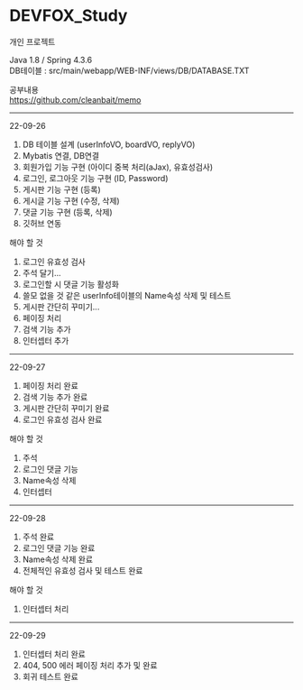# DEVFOX_Study
개인 프로젝트

Java 1.8 / Spring 4.3.6     
DB테이블 : src/main/webapp/WEB-INF/views/DB/DATABASE.TXT

공부내용    
https://github.com/cleanbait/memo

------------------------------------------------------------

22-09-26
1. DB 테이블 설계 (userInfoVO, boardVO, replyVO)
2. Mybatis 연결, DB연결
3. 회원가입 기능 구현 (아이디 중복 처리(aJax), 유효성검사)
4. 로그인, 로그아웃 기능 구현 (ID, Password)
5. 게시판 기능 구현 (등록)
6. 게시글 기능 구현 (수정, 삭제)
7. 댓글 기능 구현 (등록, 삭제) 
8. 깃허브 연동

해야 할 것
1. 로그인 유효성 검사
2. 주석 달기...
3. 로그인할 시 댓글 기능 활성화
4. 쓸모 없을 것 같은 userInfo테이블의 Name속성 삭제 및 테스트
5. 게시판 간단히 꾸미기...
6. 페이징 처리
7. 검색 기능 추가
8. 인터셉터 추가

------------------------------------------------------------

22-09-27
1. 페이징 처리 완료
2. 검색 기능 추가 완료
3. 게시판 간단히 꾸미기 완료
4. 로그인 유효성 검사 완료

해야 할 것
1. 주석
2. 로그인 댓글 기능
3. Name속성 삭제
4. 인터셉터

------------------------------------------------------------

22-09-28
1. 주석 완료
2. 로그인 댓글 기능 완료
3. Name속성 삭제 완료
4. 전체적인 유효성 검사 및 테스트 완료

해야 할 것
1. 인터셉터 처리

------------------------------------------------------------

22-09-29
1. 인터셉터 처리 완료
2. 404, 500 에러 페이징 처리 추가 및 완료
3. 회귀 테스트 완료
